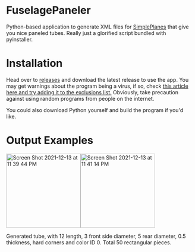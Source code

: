 # FuselagePaneler
Python-based application to generate XML files for [SimplePlanes](http://www.simpleplanes.com) that give you nice paneled tubes. Really just a glorified script bundled with pyinstaller.
# Installation
Head over to [releases](https://github.com/SnoWFLakE0s/FuselagePaneler/releases) and download the latest release to use the app. You may get warnings about the program being a virus, if so, check [this article here and try adding it to the exclusions list.](https://softwarekeep.com/help-center/operation-did-not-complete-successfully-because-the-file-contains-a-virus) Obviously, take precaution against using random programs from people on the internet. 

You could also download Python yourself and build the program if you'd like.

# Output Examples
<img height="200" alt="Screen Shot 2021-12-13 at 11 39 44 PM" src="https://user-images.githubusercontent.com/32413097/145934186-727bbf57-f6c2-43a6-807c-41d1267a1565.png"><img height="200" alt="Screen Shot 2021-12-13 at 11 41 14 PM" src="https://user-images.githubusercontent.com/32413097/145934295-636f8f2e-c3eb-477a-91d9-917bf0113931.png">

Generated tube, with 12 length, 3 front side diameter, 5 rear diameter, 0.5 thickness, hard corners and color ID 0. Total 50 rectangular pieces.
